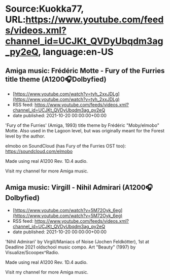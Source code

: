 # Source:Kuokka77, URL:https://www.youtube.com/feeds/videos.xml?channel_id=UCJKt_QVDyUbqdm3ag_py2eQ, language:en-US

## Amiga music: Frédéric Motte - Fury of the Furries title theme (A1200🎧Dolbyfied)
 - [https://www.youtube.com/watch?v=tyh_2xxJDLg](https://www.youtube.com/watch?v=tyh_2xxJDLg)
 - RSS feed: https://www.youtube.com/feeds/videos.xml?channel_id=UCJKt_QVDyUbqdm3ag_py2eQ
 - date published: 2021-10-20 00:00:00+00:00

'Fury of the Furries' (Amiga, 1993) title theme by Frédéric "Moby/elmobo" Motte. Also used in the Lagoon level, but was originally meant for the Forest level by the author.

elmobo on SoundCloud (has Fury of the Furries OST too):
https://soundcloud.com/elmobo

Made using real A1200 Rev. 1D.4 audio.

Visit my channel for more Amiga music.

## Amiga music: Virgill - Nihil Admirari (A1200🎧Dolbyfied)
 - [https://www.youtube.com/watch?v=5M72Oyk_6eg](https://www.youtube.com/watch?v=5M72Oyk_6eg)
 - RSS feed: https://www.youtube.com/feeds/videos.xml?channel_id=UCJKt_QVDyUbqdm3ag_py2eQ
 - date published: 2021-10-20 00:00:00+00:00

'Nihil Admirari' by Virgill/Maniacs of Noise (Jochen Feldkötter), 1st at Deadline 2021 oldschool music compo. Art "Beauty" (1997) by Visualize/Scoopex^Radio.

Made using real A1200 Rev. 1D.4 audio.

Visit my channel for more Amiga music.

